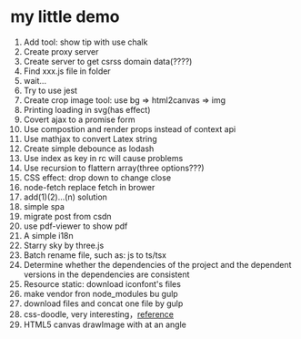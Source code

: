 # my little demo


1. Add tool: show tip with use chalk
2. Create proxy server
3. Create server to get csrss domain data(????)
4. Find xxx.js file in folder
5. wait...
6. Try to use jest
7. Create crop image tool: use bg => html2canvas => img
8. Printing loading in svg(has effect)
9. Covert ajax to a promise form
10. Use compostion and render props instead of context api
11. Use mathjax to convert Latex string
12. Create simple debounce as lodash
13. Use index as key in rc will cause problems
14. Use recursion to flattern array(three options???)
15. CSS effect: drop down to change close
16. node-fetch replace fetch in brower
17. add(1)(2)...(n) solution
18. simple spa
19. migrate post from csdn
20. use pdf-viewer to show pdf
21. A simple i18n
22. Starry sky by three.js
23. Batch rename file, such as: js to ts/tsx
24. Determine whether the dependencies of the project and the dependent versions in the dependencies are consistent
25. Resource static: download iconfont's files
26. make vendor fron node_modules bu gulp
27. download files and concat one file by gulp
28. css-doodle, very interesting，[reference](https://www.youtube.com/watch?v=mEpocRIc3q8)
29. HTML5 canvas drawImage with at an angle
